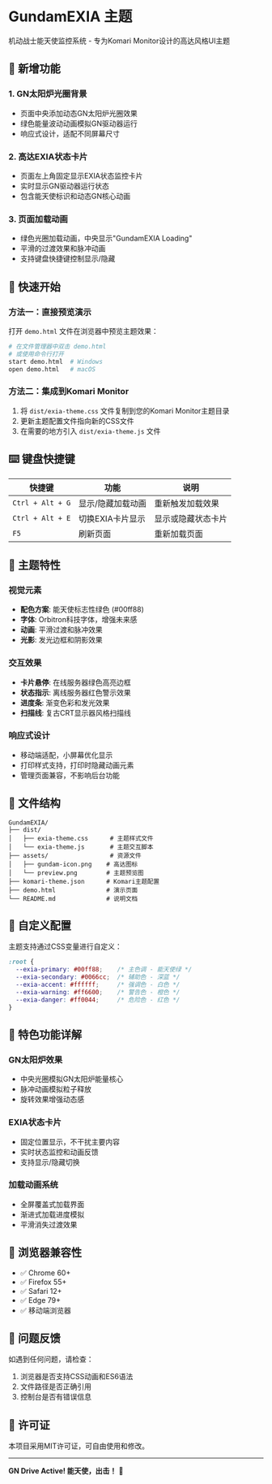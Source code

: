 # GundamEXIA 主题

机动战士能天使监控系统 - 专为Komari Monitor设计的高达风格UI主题

## 🎯 新增功能

### 1. GN太阳炉光圈背景
- 页面中央添加动态GN太阳炉光圈效果
- 绿色能量波动动画模拟GN驱动器运行
- 响应式设计，适配不同屏幕尺寸

### 2. 高达EXIA状态卡片
- 页面左上角固定显示EXIA状态监控卡片
- 实时显示GN驱动器运行状态
- 包含能天使标识和动态GN核心动画

### 3. 页面加载动画
- 绿色光圈加载动画，中央显示"GundamEXIA Loading"
- 平滑的过渡效果和脉冲动画
- 支持键盘快捷键控制显示/隐藏

## 🚀 快速开始

### 方法一：直接预览演示
打开 `demo.html` 文件在浏览器中预览主题效果：

```bash
# 在文件管理器中双击 demo.html
# 或使用命令行打开
start demo.html  # Windows
open demo.html   # macOS
```

### 方法二：集成到Komari Monitor
1. 将 `dist/exia-theme.css` 文件复制到您的Komari Monitor主题目录
2. 更新主题配置文件指向新的CSS文件
3. 在需要的地方引入 `dist/exia-theme.js` 文件

## ⌨️ 键盘快捷键

| 快捷键 | 功能 | 说明 |
|-------|------|------|
| `Ctrl + Alt + G` | 显示/隐藏加载动画 | 重新触发加载效果 |
| `Ctrl + Alt + E` | 切换EXIA卡片显示 | 显示或隐藏状态卡片 |
| `F5` | 刷新页面 | 重新加载页面 |

## 🎨 主题特性

### 视觉元素
- **配色方案**: 能天使标志性绿色 (#00ff88)
- **字体**: Orbitron科技字体，增强未来感
- **动画**: 平滑过渡和脉冲效果
- **光影**: 发光边框和阴影效果

### 交互效果
- **卡片悬停**: 在线服务器绿色高亮边框
- **状态指示**: 离线服务器红色警示效果
- **进度条**: 渐变色彩和发光效果
- **扫描线**: 复古CRT显示器风格扫描线

### 响应式设计
- 移动端适配，小屏幕优化显示
- 打印样式支持，打印时隐藏动画元素
- 管理页面兼容，不影响后台功能

## 📁 文件结构

```
GundamEXIA/
├── dist/
│   ├── exia-theme.css      # 主题样式文件
│   └── exia-theme.js       # 主题交互脚本
├── assets/                 # 资源文件
│   ├── gundam-icon.png    # 高达图标
│   └── preview.png        # 主题预览图
├── komari-theme.json      # Komari主题配置
├── demo.html              # 演示页面
└── README.md              # 说明文档
```

## 🔧 自定义配置

主题支持通过CSS变量进行自定义：

```css
:root {
  --exia-primary: #00ff88;    /* 主色调 - 能天使绿 */
  --exia-secondary: #0066cc;  /* 辅助色 - 深蓝 */
  --exia-accent: #ffffff;     /* 强调色 - 白色 */
  --exia-warning: #ff6600;    /* 警告色 - 橙色 */
  --exia-danger: #ff0044;     /* 危险色 - 红色 */
}
```

## 🌟 特色功能详解

### GN太阳炉效果
- 中央光圈模拟GN太阳炉能量核心
- 脉冲动画模拟粒子释放
- 旋转效果增强动态感

### EXIA状态卡片
- 固定位置显示，不干扰主要内容
- 实时状态监控和动画反馈
- 支持显示/隐藏切换

### 加载动画系统
- 全屏覆盖式加载界面
- 渐进式加载进度模拟
- 平滑消失过渡效果

## 📱 浏览器兼容性

- ✅ Chrome 60+
- ✅ Firefox 55+
- ✅ Safari 12+
- ✅ Edge 79+
- ✅ 移动端浏览器

## 🐛 问题反馈

如遇到任何问题，请检查：
1. 浏览器是否支持CSS动画和ES6语法
2. 文件路径是否正确引用
3. 控制台是否有错误信息

## 📄 许可证

本项目采用MIT许可证，可自由使用和修改。

---

**GN Drive Active! 能天使，出击！** 🚀